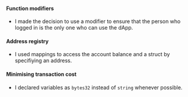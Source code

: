 #### Function modifiers
- I made the decision to use a modifier to ensure that the person who logged in is the only one who can use the dApp.

#### Address registry
- I used mappings to access the account balance and a struct by specifiying an address.

#### Minimising transaction cost
- I declared variables as `bytes32` instead of `string` whenever possible.
